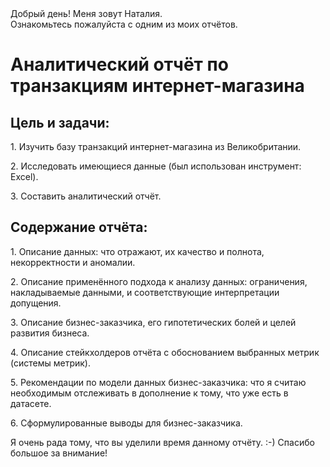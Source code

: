 <!DOCTYPE html>
<body>
                <span class="content__description">Добрый день! Меня зовут Наталия. <br/> Ознакомьтесь пожалуйста с одним из моих отчётов.</span>
                </nav>
            </div>
        </div>
        <div class="content__main">
            <h1 class="content__about-header">Аналитический отчёт по транзакциям интернет-магазина</h1>
            <div class="content__main-item">
                <div class="main-item__description">
                   <h2 class="content__subheader">Цель и задачи:</h2>
                    <p>1. Изучить базу транзакций интернет-магазина из Великобритании.</p>
                    <p>2. Исследовать имеющиеся данные (был использован инструмент: Excel).</p>
                   <p>3. Составить аналитический отчёт.</p>
                </div>
           <h2 class="content__subheader">Содержание отчёта:</h2>
               <p>1. Описание данных: что отражают, их качество и полнота, некорректности и аномалии.</p>
               <p>2. Описание применённого подхода к анализу данных: ограничения, накладываемые данными, и соответствующие интерпретации допущения.</p>
               <p>3. Описание бизнес-заказчика, его гипотетических болей и целей развития бизнеса.</p>
               <p>4. Описание стейкхолдеров отчёта с обоснованием выбранных метрик (системы метрик).</p>
               <p>5. Рекомендации по модели данных бизнес-заказчика: что я считаю необходимым отслеживать в дополнение к тому, что уже есть в датасете.</p>
               <p>6. Сформулированные выводы для бизнес-заказчика.</p>
                </div>
            <div class="content__main-item">
                <div class="main-item__description">
                    <p>Я очень рада тому, что вы уделили время данному отчёту. :-) Спасибо большое за внимание!</p>
                </div>
</body>
</html>
